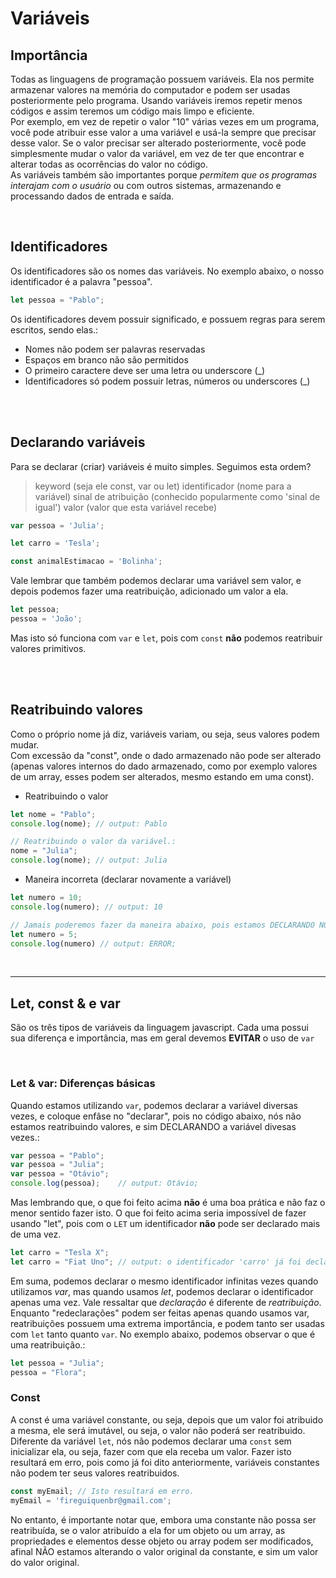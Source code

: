 # Variáveis

## Importância
Todas as linguagens de programação possuem variáveis. Ela nos permite armazenar valores na memória do computador e podem ser usadas posteriormente pelo programa. Usando variáveis iremos repetir menos códigos e assim teremos um código mais limpo e eficiente. </br>
Por exemplo, em vez de repetir o valor "10" várias vezes em um programa, você pode atribuir esse valor a uma variável e usá-la sempre que precisar desse valor. Se o valor precisar ser alterado posteriormente, você pode simplesmente mudar o valor da variável, em vez de ter que encontrar e alterar todas as ocorrências do valor no código. </br>
As variáveis também são importantes porque _permitem que os programas interajam com o usuário_ ou com outros sistemas, armazenando e processando dados de entrada e saída.

</br>

## Identificadores
Os identificadores são os nomes das variáveis. No exemplo abaixo, o nosso identificador é a palavra "pessoa".  
```js
let pessoa = "Pablo";
```
Os identificadores devem possuir significado, e possuem regras para serem escritos, sendo elas.: 
* Nomes não podem ser palavras reservadas
* Espaços em branco não são permitidos
* O primeiro caractere deve ser uma letra ou underscore (_)
* Identificadores só podem possuir letras, números ou underscores (_)

</br>
</br>

## Declarando variáveis
Para se declarar (criar) variáveis é muito simples. Seguimos esta ordem?
> keyword (seja ele const, var ou let) identificador (nome para a variável) sinal de atribuição (conhecido popularmente como 'sinal de igual') valor (valor que esta variável recebe)
```js
var pessoa = 'Julia';

let carro = 'Tesla';

const animalEstimacao = 'Bolinha';
```
Vale lembrar que também podemos declarar uma variável sem valor, e depois podemos fazer uma reatribuição, adicionado um valor a ela.
```js
let pessoa;
pessoa = 'João';
```
Mas isto só funciona com `var` e `let`, pois com `const` __não__ podemos reatribuir valores primitivos.

</br>
</br>

## Reatribuindo valores
Como o próprio nome já diz, variáveis variam, ou seja, seus valores podem mudar. </br>
Com excessão da "const", onde o dado armazenado não pode ser alterado (apenas valores internos do dado armazenado, como por exemplo valores de um array, esses podem ser alterados, mesmo estando em uma const). </br>

* Reatribuindo o valor
```js
let nome = "Pablo";
console.log(nome); // output: Pablo

// Reatribuindo o valor da variável.: 
nome = "Julia";
console.log(nome); // output: Julia
```

* Maneira incorreta (declarar novamente a variável)
```js
let numero = 10;
console.log(numero); // output: 10

// Jamais poderemos fazer da maneira abaixo, pois estamos DECLARANDO NOVAMENTE a variável, e não reatribuindo o valor.
let numero = 5;
console.log(numero) // output: ERROR;
```
</br>

________________________________________________________

## Let, const & e var
São os três tipos de variáveis da linguagem javascript. 
Cada uma possui sua diferença e importância, mas em geral devemos __EVITAR__ o uso de `var`

</br>

### Let & var: Diferenças básicas
Quando estamos utilizando `var`, podemos declarar a variável diversas vezes, e coloque enfâse no "declarar", pois no código abaixo, nós não estamos reatribuindo valores, e sim DECLARANDO a variável divesas vezes.:
```js
var pessoa = "Pablo";
var pessoa = "Julia"; 
var pessoa = "Otávio";
console.log(pessoa);    // output: Otávio;
```
Mas lembrando que, o que foi feito acima __não__ é uma boa prática e não faz o menor sentido fazer isto. O que foi feito acima seria impossível de fazer usando "let", pois com o `LET` um identificador __não__ pode ser declarado mais de uma vez.
```js
let carro = "Tesla X";
let carro = "Fiat Uno"; // output: o identificador 'carro' já foi declarado.  
```
Em suma, podemos declarar o mesmo identificador infinitas vezes quando utilizamos _var_, mas quando usamos _let_, podemos declarar o identificador apenas uma vez. 
Vale ressaltar que _declaração_ é diferente de _reatribuição_. Enquanto "redeclarações" podem ser feitas apenas quando usamos var, reatribuições possuem uma extrema importância, e podem tanto ser usadas com `let` tanto quanto `var`. No exemplo abaixo, podemos observar o que é uma reatribuição.:
```js
let pessoa = "Julia";
pessoa = "Flora";
```

### Const
A const é uma variável constante, ou seja, depois que um valor foi atribuido a mesma, ele será imutável, ou seja, o valor não poderá ser reatribuido.
Diferente da variável `let`, nós não podemos declarar uma `const` sem inicializar ela, ou seja, fazer com que ela receba um valor. Fazer isto resultará em erro, pois como já foi dito anteriormente, variáveis constantes não podem ter seus valores reatribuidos. 
```js
const myEmail; // Isto resultará em erro.
myEmail = 'fireguiquenbr@gmail.com';
```
No entanto, é importante notar que, embora uma constante não possa ser reatribuída, se o valor atribuído a ela for um objeto ou um array, as propriedades e elementos desse objeto ou array podem ser modificados, afinal NÃO estamos alterando o valor original da constante, e sim um valor do valor original.


